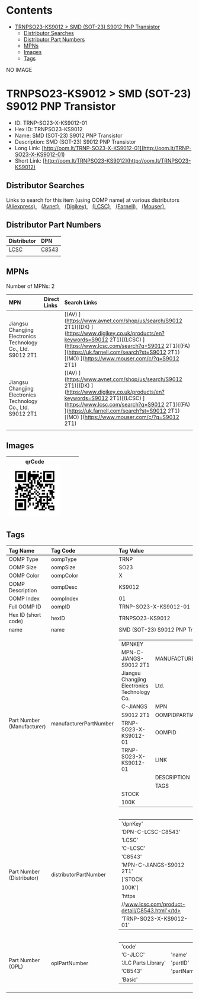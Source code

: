 



Contents
========

* [TRNPSO23-KS9012 > SMD (SOT-23) S9012 PNP Transistor](#trnpso23-ks9012--smd-sot-23-s9012-pnp-transistor)
	* [Distributor Searches](#distributor-searches)
	* [Distributor Part Numbers](#distributor-part-numbers)
	* [MPNs](#mpns)
	* [Images](#images)
	* [Tags](#tags)
  
NO IMAGE  
# TRNPSO23-KS9012 > SMD (SOT-23) S9012 PNP Transistor

- ID: TRNP-SO23-X-KS9012-01
- Hex ID: TRNPSO23-KS9012
- Name: SMD (SOT-23) S9012 PNP Transistor
- Description: SMD (SOT-23) S9012 PNP Transistor
- Long Link: [http://oom.lt/TRNP-SO23-X-KS9012-01](http://oom.lt/TRNP-SO23-X-KS9012-01)
- Short Link: [http://oom.lt/TRNPSO23-KS9012](http://oom.lt/TRNPSO23-KS9012)

## Distributor Searches
  
Links to search for this item (using OOMP name) at various distributors  
[(Aliexpress) ](https://www.aliexpress.com/wholesale?SearchText=1117SMD+SOT-23+S9012+PNP+Transistor)&nbsp;&nbsp;&nbsp;[(Avnet) ](https://www.avnet.com/shop/us/search/SMD+SOT-23+S9012+PNP+Transistor)&nbsp;&nbsp;&nbsp;[(Digikey) ](https://www.digikey.co.uk/en/products/result?s=SMD+SOT-23+S9012+PNP+Transistor)&nbsp;&nbsp;&nbsp;[(LCSC) ](https://www.lcsc.com/search?q=SMD+SOT-23+S9012+PNP+Transistor)&nbsp;&nbsp;&nbsp;[(Farnell) ](https://uk.farnell.com/search?st=SMD+SOT-23+S9012+PNP+Transistor)&nbsp;&nbsp;&nbsp;[(Mouser) ](https://www.mouser.com/c/?q=SMD+SOT-23+S9012+PNP+Transistor)&nbsp;&nbsp;&nbsp;
## Distributor Part Numbers
  

|Distributor|DPN|
| :--- | :--- |
|[LCSC](https://www.lcsc.com/product-detail/C8543.html)|[C8543](https://www.lcsc.com/product-detail/C8543.html)|
|||

## MPNs
  
Number of MPNs: 2  

|MPN|Direct Links|Search Links|
| :--- | :--- | :--- |
|Jiangsu Changjing Electronics Technology Co., Ltd.<br>S9012 2T1||[(AV) ](https://www.avnet.com/shop/us/search/S9012 2T1)[(DK) ](https://www.digikey.co.uk/products/en?keywords=S9012 2T1)[(LCSC) ](https://www.lcsc.com/search?q=S9012 2T1)[(FA) ](https://uk.farnell.com/search?st=S9012 2T1)[(MO) ](https://www.mouser.com/c/?q=S9012 2T1)|
|Jiangsu Changjing Electronics Technology Co., Ltd.<br>S9012 2T1||[(AV) ](https://www.avnet.com/shop/us/search/S9012 2T1)[(DK) ](https://www.digikey.co.uk/products/en?keywords=S9012 2T1)[(LCSC) ](https://www.lcsc.com/search?q=S9012 2T1)[(FA) ](https://uk.farnell.com/search?st=S9012 2T1)[(MO) ](https://www.mouser.com/c/?q=S9012 2T1)|
||||

## Images
  

|qrCode<br>[![](https://raw.githubusercontent.com/oomlout/oomlout_OOMP_parts_V2/main/TRNP/SO23/X/KS9012/01/qrCode_140.png)](https://github.com/oomlout/oomlout_OOMP_parts_V2/tree/main/TRNP/SO23/X/KS9012/01/qrCode.png)||||
| :---: | :---: | :---: | :---: |

## Tags
  

|Tag Name|Tag Code|Tag Value|
| :--- | :--- | :--- |
|OOMP Type|oompType|TRNP|
|OOMP Size|oompSize|SO23|
|OOMP Color|oompColor|X|
|OOMP Description|oompDesc|KS9012|
|OOMP Index|oompIndex|01|
|Full OOMP ID|oompID|TRNP-SO23-X-KS9012-01|
|Hex ID (short code)|hexID|TRNPSO23-KS9012|
|name|name|SMD (SOT-23) S9012 PNP Transistor|
|Part Number (Manufacturer)|manufacturerPartNumber|<table><tr><td>MPNKEY</td></tr><tr><td> MPN-C-JIANGS-S9012 2T1</td><td> MANUFACTURER</td></tr><tr><td> Jiangsu Changjing Electronics Technology Co.</td><td> Ltd.</td><td> MANUCODE</td></tr><tr><td> C-JIANGS</td><td> MPN</td></tr><tr><td> S9012 2T1</td><td> OOMPIDPARTIAL</td></tr><tr><td> TRNP-SO23-X-KS9012-01</td><td> OOMPID</td></tr><tr><td> TRNP-SO23-X-KS9012-01</td><td> LINK</td></tr><tr><td> </td><td> DESCRIPTION</td></tr><tr><td> </td><td> TAGS</td></tr><tr><td> STOCK</td></tr><tr><td>100K</td></tr></table></td><td> <table><tr><td>MPNKEY</td></tr><tr><td> MPN-C-JIANGS-S9012 2T1</td><td> MANUFACTURER</td></tr><tr><td> Jiangsu Changjing Electronics Technology Co.</td><td> Ltd.</td><td> MANUCODE</td></tr><tr><td> C-JIANGS</td><td> MPN</td></tr><tr><td> S9012 2T1</td><td> OOMPIDPARTIAL</td></tr><tr><td> TRNP-SO23-X-KS9012-01</td><td> OOMPID</td></tr><tr><td> TRNP-SO23-X-KS9012-01</td><td> LINK</td></tr><tr><td> </td><td> DESCRIPTION</td></tr><tr><td> </td><td> TAGS</td></tr><tr><td> STOCK</td></tr><tr><td>100K</td></tr></table>|
|Part Number (Distributor)|distributorPartNumber|<table><tr><td>'dpnKey'</td></tr><tr><td> 'DPN-C-LCSC-C8543'</td><td> 'DISTRIBUTOR'</td></tr><tr><td> 'LCSC'</td><td> 'DISTRCODE'</td></tr><tr><td> 'C-LCSC'</td><td> 'DPN'</td></tr><tr><td> 'C8543'</td><td> 'MPN'</td></tr><tr><td> 'MPN-C-JIANGS-S9012 2T1'</td><td> 'TAGS'</td></tr><tr><td> ['STOCK</td></tr><tr><td>100K']</td><td> 'LINK'</td></tr><tr><td> 'https</td></tr><tr><td>//www.lcsc.com/product-detail/C8543.html'</td><td> 'OOMPID'</td></tr><tr><td> 'TRNP-SO23-X-KS9012-01'</td></tr></table>|
|Part Number (OPL)|oplPartNumber|<table><tr><td>'code'</td></tr><tr><td> 'C-JLCC'</td><td> 'name'</td></tr><tr><td> 'JLC Parts Library'</td><td> 'partID'</td></tr><tr><td> 'C8543'</td><td> 'partName'</td></tr><tr><td> 'Basic'</td></tr></table>|
||||
